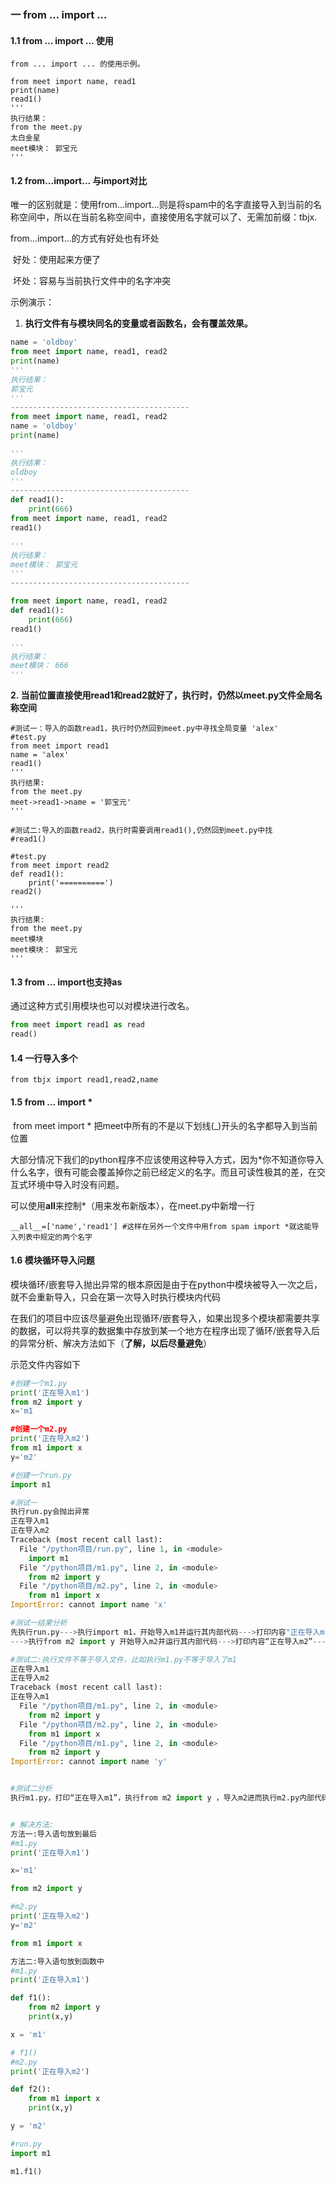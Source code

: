 ### **一 from ... import ...**

#### **1.1 from ... import ... 使用**

```
from ... import ... 的使用示例。

from meet import name, read1
print(name)
read1()
'''
执行结果：
from the meet.py
太白金星
meet模块： 郭宝元
'''
```

#### **1.2 from...import... 与import对比**

​    唯一的区别就是：使用from...import...则是将spam中的名字直接导入到当前的名称空间中，所以在当前名称空间中，直接使用名字就可以了、无需加前缀：tbjx.

from...import...的方式有好处也有坏处

​    好处：使用起来方便了

​    坏处：容易与当前执行文件中的名字冲突

示例演示：

1. **执行文件有与模块同名的变量或者函数名，会有覆盖效果。**

```python
name = 'oldboy'
from meet import name, read1, read2
print(name)  
'''
执行结果：
郭宝元
'''
----------------------------------------
from meet import name, read1, read2
name = 'oldboy'
print(name)  

'''
执行结果：
oldboy
'''
----------------------------------------
def read1():
    print(666)
from meet import name, read1, read2
read1()

'''
执行结果：
meet模块： 郭宝元
'''
----------------------------------------

from meet import name, read1, read2
def read1():
    print(666)
read1()

'''
执行结果：
meet模块： 666
'''

```

**2. 当前位置直接使用read1和read2就好了，执行时，仍然以meet.py文件全局名称空间**

```
#测试一：导入的函数read1，执行时仍然回到meet.py中寻找全局变量 'alex'
#test.py
from meet import read1
name = 'alex'
read1()
'''
执行结果:
from the meet.py
meet->read1->name = '郭宝元'
'''

#测试二:导入的函数read2，执行时需要调用read1(),仍然回到meet.py中找
#read1()

#test.py
from meet import read2
def read1():
    print('==========')
read2()

'''
执行结果:
from the meet.py
meet模块
meet模块： 郭宝元
'''

```

#### 1.3 from … import也支持as

通过这种方式引用模块也可以对模块进行改名。

```python
from meet import read1 as read
read()

```

#### **1.4 一行导入多个**

```
from tbjx import read1,read2,name
```

#### 1.5 from ... import \*

​    from meet import *  把meet中所有的不是以下划线(_)开头的名字都导入到当前位置

​    大部分情况下我们的python程序不应该使用这种导入方式，因为*你不知道你导入什么名字，很有可能会覆盖掉你之前已经定义的名字。而且可读性极其的差，在交互式环境中导入时没有问题。

可以使用**all**来控制*（用来发布新版本），在meet.py中新增一行

```
__all__=['name','read1'] #这样在另外一个文件中用from spam import *就这能导入列表中规定的两个名字
```

#### **1.6 模块循环导入问题**

​    模块循环/嵌套导入抛出异常的根本原因是由于在python中模块被导入一次之后，就不会重新导入，只会在第一次导入时执行模块内代码

​    在我们的项目中应该尽量避免出现循环/嵌套导入，如果出现多个模块都需要共享的数据，可以将共享的数据集中存放到某一个地方在程序出现了循环/嵌套导入后的异常分析、解决方法如下（**了解，以后尽量避免**）

示范文件内容如下

```python
#创建一个m1.py
print('正在导入m1')
from m2 import y
x='m1

#创建一个m2.py
print('正在导入m2')
from m1 import x
y='m2'

#创建一个run.py
import m1

#测试一
执行run.py会抛出异常
正在导入m1
正在导入m2
Traceback (most recent call last):
  File "/python项目/run.py", line 1, in <module>
    import m1
  File "/python项目/m1.py", line 2, in <module>
    from m2 import y
  File "/python项目/m2.py", line 2, in <module>
    from m1 import x
ImportError: cannot import name 'x'

#测试一结果分析
先执行run.py--->执行import m1，开始导入m1并运行其内部代码--->打印内容"正在导入m1"
--->执行from m2 import y 开始导入m2并运行其内部代码--->打印内容“正在导入m2”--->执行from m1 import x,由于m1已经被导入过了，所以不会重新导入，所以直接去m1中拿x，然而x此时并没有存在于m1中，所以报错

#测试二:执行文件不等于导入文件，比如执行m1.py不等于导入了m1
正在导入m1
正在导入m2
Traceback (most recent call last):
正在导入m1
  File "/python项目/m1.py", line 2, in <module>
    from m2 import y
  File "/python项目/m2.py", line 2, in <module>
    from m1 import x
  File "/python项目/m1.py", line 2, in <module>
    from m2 import y
ImportError: cannot import name 'y'


#测试二分析
执行m1.py，打印“正在导入m1”，执行from m2 import y ，导入m2进而执行m2.py内部代码--->打印"正在导入m2"，执行from m1 import x，此时m1是第一次被导入，执行m1.py并不等于导入了m1，于是开始导入m1并执行其内部代码--->打印"正在导入m1"，执行from m1 import y，由于m1已经被导入过了，所以无需继续导入而直接问m2要y，然而y此时并没有存在于m2中所以报错


# 解决方法:
方法一:导入语句放到最后
#m1.py
print('正在导入m1')

x='m1'

from m2 import y

#m2.py
print('正在导入m2')
y='m2'

from m1 import x

方法二:导入语句放到函数中
#m1.py
print('正在导入m1')

def f1():
    from m2 import y
    print(x,y)

x = 'm1'

# f1()
#m2.py
print('正在导入m2')

def f2():
    from m1 import x
    print(x,y)

y = 'm2'

#run.py
import m1

m1.f1()
```

### 